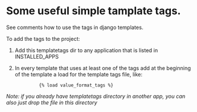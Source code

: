 # Some useful simple tamplate tags.

See comments how to use the tags in django templates.

To add the tags to the project:

1. Add this templatetags dir to any application that is listed in INSTALLED_APPS
2. In every template that uses at least one of the tags add at the beginning of the template a load for the template tags file, like:

                {% load value_format_tags %}
                
                
*Note: if you already have templatetags directory in another app, you can also just drop the file in this directory*